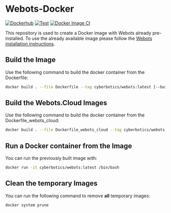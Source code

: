 # Webots-Docker

[![Dockerhub](https://img.shields.io/docker/automated/cyberbotics/webots.svg)](https://hub.docker.com/r/cyberbotics/webots)
[![Test](https://github.com/cyberbotics/webots-docker/workflows/Test/badge.svg)](https://github.com/cyberbotics/webots-docker/actions?query=workflow%3ATest)
[![Docker Image CI](https://github.com/cyberbotics/webots-docker/workflows/Docker%20Image%20CI/badge.svg)](https://github.com/cyberbotics/webots-docker/actions?query=workflow%3A%22Docker+Image+CI%22)

This repository is used to create a Docker image with Webots already pre-installed.
To use the already available image please follow the [Webots installation instructions](https://cyberbotics.com/doc/guide/installation-procedure#installing-the-docker-image).

## Build the Image

Use the following command to build the docker container from the Dockerfile:

``` bash
docker build . --file Dockerfile --tag cyberbotics/webots:latest [--build-arg BASE_IMAGE=nvidia/cuda:11.8.0-base-ubuntu22.04] [--build-arg WEBOTS_VERSION=R2023b] [--build-arg WEBOTS_PACKAGE_PREFIX=_ubuntu-22.04]
```

## Build the Webots.Cloud Images

Use the following command to build the docker container from the Dockerfile_webots_cloud:

``` bash
docker build . --file Dockerfile_webots_cloud --tag cyberbotics/webots.cloud:latest [--build-arg BASE_IMAGE=cyberbotics/webots:latest] [--build-arg WEBOTS_VERSION=R2023b]
```

## Run a Docker container from the Image

You can run the previously built image with:

``` bash
docker run -it cyberbotics/webots:latest /bin/bash
```

## Clean the temporary Images

You can run the following command to remove **all** temporary images:

``` bash
docker system prune
```

